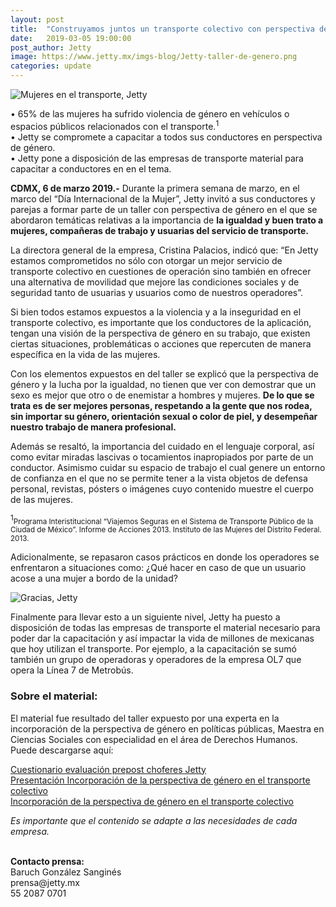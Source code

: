 ```yaml
---
layout: post
title:  "Construyamos juntos un transporte colectivo con perspectiva de género"
date:   2019-03-05 19:00:00
post_author: Jetty
image: https://www.jetty.mx/imgs-blog/Jetty-taller-de-genero.png
categories: update
---
```

![Mujeres en el transporte, Jetty]({{site.baseurl}}/imgs-blog/Jetty-taller-de-genero.png)

• 65% de las mujeres ha sufrido violencia de género en vehículos o espacios públicos relacionados con el transporte.<sup>1</sup><br>
• Jetty se compromete a capacitar a todos sus conductores en perspectiva de género.<br>
• Jetty pone a disposición de las empresas de transporte material para capacitar a conductores en en el tema.

<b>CDMX, 6 de marzo 2019.-</b> Durante la primera semana de marzo, en el marco del “Día Internacional de la Mujer”, Jetty invitó a sus conductores y parejas a formar parte de un taller con perspectiva de género en el que se abordaron temáticas relativas a la importancia de <b>la igualdad y buen trato a mujeres, compañeras de trabajo y usuarias del servicio de transporte.</b>

La directora general de la empresa, Cristina Palacios, indicó que: “En Jetty estamos comprometidos no sólo con otorgar un mejor servicio de transporte colectivo en cuestiones de operación sino también en ofrecer una alternativa de movilidad que mejore las condiciones sociales y de seguridad tanto de usuarias y usuarios como de nuestros operadores”.

Si bien todos estamos expuestos a la violencia y a la inseguridad en el transporte colectivo, es importante que los conductores de la aplicación, tengan una visión de la perspectiva de género en su trabajo, que existen ciertas situaciones, problemáticas o acciones que repercuten de manera específica en la vida de las mujeres.

Con los elementos expuestos en del taller se explicó que la perspectiva de género y la lucha por la igualdad, no tienen que ver con demostrar que un sexo es mejor que otro o de enemistar a hombres y mujeres. <b>De lo que se trata es de ser mejores personas, respetando a la gente que nos rodea, sin importar su género, orientación sexual o color de piel,  y desempeñar nuestro trabajo de manera profesional.</b>

Además se resaltó, la importancia del cuidado en el lenguaje corporal, así como evitar miradas lascivas o tocamientos inapropiados por parte de un conductor. Asimismo cuidar su espacio de trabajo el cual genere un entorno de confianza en el que no se permite tener a la vista objetos de defensa personal, revistas, pósters o imágenes cuyo contenido muestre el cuerpo de las mujeres.

<sup>1</sup><small>Programa Interistitucional “Viajemos Seguras en el Sistema de Transporte Público de la Ciudad de México”. Informe de Acciones 2013. Instituto de las Mujeres del Distrito Federal. 2013.</small>

Adicionalmente, se repasaron casos prácticos en donde los operadores se enfrentaron a situaciones como: ¿Qué hacer en caso de que un usuario acose a una mujer a bordo de la unidad?

![Gracias, Jetty]({{site.baseurl}}/imgs-blog/taller-de-genero.jpg)

Finalmente para llevar esto a un siguiente nivel, Jetty ha puesto a disposición de todas las empresas de transporte el material necesario para poder dar la capacitación y así impactar la vida de millones de mexicanas que hoy utilizan el transporte. Por ejemplo,  a la capacitación se sumó también un grupo de operadoras y operadores de la empresa OL7 que opera la Línea 7 de Metrobús.

<h3>Sobre el material:</h3>
El material fue resultado del taller expuesto por una experta en la incorporación de la perspectiva de género en políticas públicas, Maestra en Ciencias Sociales con especialidad en el área de Derechos Humanos. Puede descargarse aquí:

<a href="https://www.jetty.mx/docs/Cuestionario-evaluacion-prepost-choferes-Jetty.pdf" target="blank">Cuestionario evaluación prepost choferes Jetty</a>
<br>
<a href="https://www.jetty.mx/docs/Presentacion-Incorporacion-de-la-perspectiva-de-genero-en-el-transporte-colectivo.pptx" target="blank">Presentación Incorporación de la perspectiva de género en el transporte colectivo</a>
<br>
<a href="https://www.jetty.mx/docs/Incorporacion-de-la-perspectiva-de-genero-en-el-transporte-colectivo.docx" target="blank">Incorporación de la perspectiva de género en el transporte colectivo</a>

<i>Es importante que el contenido se adapte a las necesidades de cada empresa.</i>

<br>
<b>Contacto prensa:</b><br>
Baruch González Sanginés<br>
prensa@jetty.mx<br>
55 2087 0701
